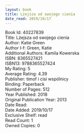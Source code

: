 ```yaml
---
layout: book
title: Lżejsza od swojego cienia
date_read: 2019/10/17
---
```


Book Id: 40227839<br />
Title: Lżejsza od swojego cienia<br />
Author: Katie Green<br />
Author l-f: Green, Katie<br />
Additional Authors: Kamila Kowerska<br />
ISBN: 8365527421<br />
ISBN13: 9788365527424<br />
My Rating: 5<br />
Average Rating: 4.39<br />
Publisher: timof i cisi wspólnicy<br />
Binding: Paperback<br />
Number of Pages: 512<br />
Year Published: 2018<br />
Original Publication Year: 2013<br />
Date Read: <br />
Date Added: 2019/10/17<br />
Exclusive Shelf: read<br />
Read Count: 1<br />
Owned Copies: 0<br />

